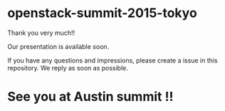 # openstack-summit-2015-tokyo

Thank you very much!!

Our presentation is available soon.

If you have any questions and impressions, please create a issue in this repository.
We reply as soon as possible.  

# See you at Austin summit !!
